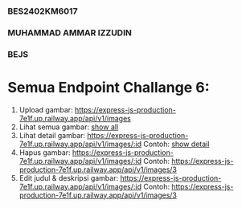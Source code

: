 ### BES2402KM6017
### MUHAMMAD AMMAR IZZUDIN
### BEJS

# Semua Endpoint Challange 6:
1. Upload gambar: https://express-js-production-7e1f.up.railway.app/api/v1/images
2. Lihat semua gambar: [show all](https://express-js-production-7e1f.up.railway.app/api/v1/images)
3. Lihat detail gambar: https://express-js-production-7e1f.up.railway.app/api/v1/images/:id
   Contoh: [show detail](https://express-js-production-7e1f.up.railway.app/api/v1/images/3)
4. Hapus gambar: https://express-js-production-7e1f.up.railway.app/api/v1/images/:id
   Contoh: https://express-js-production-7e1f.up.railway.app/api/v1/images/3
3. Edit judul & deskripsi gambar: https://express-js-production-7e1f.up.railway.app/api/v1/images/:id
   Contoh: https://express-js-production-7e1f.up.railway.app/api/v1/images/3